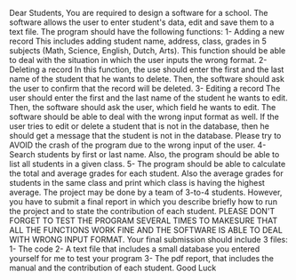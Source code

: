 Dear Students,
You are required to design a software for a school. The software allows the user to enter student's data, edit and save them to a text file. The program should have the following functions:
1- Adding a new record 
This includes adding student name, address, class, grades in 5 subjects (Math, Science, English, Dutch, Arts). This function should be able to deal with the situation in which the user inputs the wrong format.
2- Deleting a record
In this function, the use should enter the first and the last name of the student that he wants to delete. Then, the software should ask the user to confirm that the record will be deleted. 
3- Editing a record
The user should enter the first and the last name of the student he wants to edit. Then, the software should ask the user, which field he wants to edit. The software should be able to deal with the wrong input format as well. 
If the user tries to edit or delete a student that is not in the database, then he should get a message that the student is not in the database. Please try to AVOID the crash of the program due to the wrong input of the user.
4- Search students by first or last name. Also, the program should be able to list all students in a given class.
5- The program should be able to calculate the total and average grades for each student. Also the average grades for students in the same class and print which class is having the highest average.
The project may be done by a team of 3-to-4 students. However, you have to submit a final report in which you describe briefly how to run the project and to state the contribution of each student. PLEASE DON'T FORGET TO TEST THE PROGRAM SEVERAL TIMES TO MAKESURE THAT ALL THE FUNCTIONS WORK FINE AND THE SOFTWARE IS ABLE TO DEAL WITH WRONG INPUT FORMAT. 
Your final submission should include 3 files: 1- The code 2- A text file that includes a small database you entered yourself for me to test your program 3- The pdf report, that includes the manual and the contribution of each student.
Good Luck

